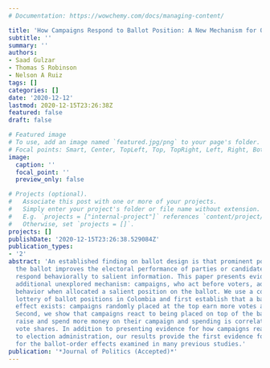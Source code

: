 ```yaml
---
# Documentation: https://wowchemy.com/docs/managing-content/

title: 'How Campaigns Respond to Ballot Position: A New Mechanism for Order Eﬀects'
subtitle: ''
summary: ''
authors:
- Saad Gulzar
- Thomas S Robinson
- Nelson A Ruiz
tags: []
categories: []
date: '2020-12-12'
lastmod: 2020-12-15T23:26:38Z
featured: false
draft: false

# Featured image
# To use, add an image named `featured.jpg/png` to your page's folder.
# Focal points: Smart, Center, TopLeft, Top, TopRight, Left, Right, BottomLeft, Bottom, BottomRight.
image:
  caption: ''
  focal_point: ''
  preview_only: false

# Projects (optional).
#   Associate this post with one or more of your projects.
#   Simply enter your project's folder or file name without extension.
#   E.g. `projects = ["internal-project"]` references `content/project/deep-learning/index.md`.
#   Otherwise, set `projects = []`.
projects: []
publishDate: '2020-12-15T23:26:38.529084Z'
publication_types:
- '2'
abstract: 'An established finding on ballot design is that prominent positions on
  the ballot improves the electoral performance of parties or candidates because voters
  respond behaviorally to salient information. This paper presents evidence on an
  additional unexplored mechanism: campaigns, who act before voters, adjust their
  behavior when allocated a salient position on the ballot. We use a constituency-level
  lottery of ballot positions in Colombia and first establish that a ballot-order
  effect exists: campaigns randomly placed at the top earn more votes and seat shares.
  Second, we show that campaigns react to being placed on top of the ballot: they
  raise and spend more money on their campaign and spending is correlated with higher
  vote shares. In addition to presenting evidence for how campaigns react strategically
  to election administration, our results provide the first evidence for a new mechanism
  for the ballot-order effects examined in many previous studies.'
publication: '*Journal of Politics (Accepted)*'
---
```


